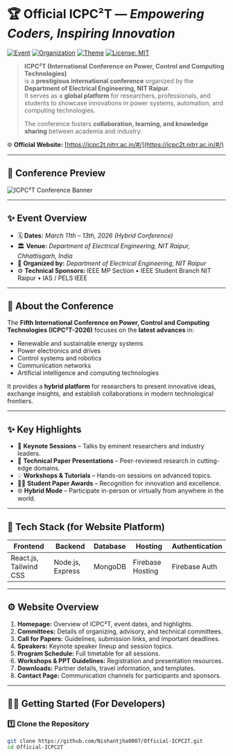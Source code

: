 # 🏆 **Official ICPC²T** — *Empowering Coders, Inspiring Innovation*

[![Event](https://img.shields.io/badge/Event-ICPC²T%202026-blue)](https://icpc2t.nitrr.ac.in/#/)
[![Organization](https://img.shields.io/badge/Host-NIT%20Raipur-red)](https://nitrr.ac.in/)
[![Theme](https://img.shields.io/badge/Theme-Power%2C%20Control%20%26%20Computing%20Technologies-green)](#)
[![License: MIT](https://img.shields.io/badge/License-MIT-yellow.svg)](LICENSE)

> **ICPC²T (International Conference on Power, Control and Computing Technologies)**  
> is a **prestigious international conference** organized by the **Department of Electrical Engineering, NIT Raipur**.  
> It serves as a **global platform** for researchers, professionals, and students to showcase innovations in power systems, automation, and computing technologies.  
>
> The conference fosters **collaboration, learning, and knowledge sharing** between academia and industry.

🌐 **Official Website:** [https://icpc2t.nitrr.ac.in/#/](https://icpc2t.nitrr.ac.in/#/)

---

## 📸 **Conference Preview**

![ICPC²T Conference Banner](https://icpc2t.nitrr.ac.in/assets/images/gallery/ICPC2T_Banner.png)

---

## ✨ **Event Overview**

- 🗓 **Dates:** *March 11th – 13th, 2026 (Hybrid Conference)*  
- 🏛 **Venue:** *Department of Electrical Engineering, NIT Raipur, Chhattisgarh, India*  
- 🤝 **Organized by:** *Department of Electrical Engineering, NIT Raipur*  
- ⚙️ **Technical Sponsors:** IEEE MP Section • IEEE Student Branch NIT Raipur • IAS / PELS IEEE  

---

## 🎯 **About the Conference**

The **Fifth International Conference on Power, Control and Computing Technologies (ICPC²T-2026)** focuses on the **latest advances** in:  
- Renewable and sustainable energy systems  
- Power electronics and drives  
- Control systems and robotics  
- Communication networks  
- Artificial intelligence and computing technologies  

It provides a **hybrid platform** for researchers to present innovative ideas, exchange insights, and establish collaborations in modern technological frontiers.

---

## ✨ **Key Highlights**

- 🧠 **Keynote Sessions** – Talks by eminent researchers and industry leaders.  
- 📘 **Technical Paper Presentations** – Peer-reviewed research in cutting-edge domains.  
- 💡 **Workshops & Tutorials** – Hands-on sessions on advanced topics.  
- 🧑‍🏫 **Student Paper Awards** – Recognition for innovation and excellence.  
- 🌐 **Hybrid Mode** – Participate in-person or virtually from anywhere in the world.  

---

## 🚀 **Tech Stack (for Website Platform)**

| Frontend | Backend | Database | Hosting | Authentication |
|-----------|----------|-----------|-----------|----------------|
| React.js, Tailwind CSS | Node.js, Express | MongoDB | Firebase Hosting | Firebase Auth |

---

## ⚙️ **Website Overview**

1. **Homepage:** Overview of ICPC²T, event dates, and highlights.  
2. **Committees:** Details of organizing, advisory, and technical committees.  
3. **Call for Papers:** Guidelines, submission links, and important deadlines.  
4. **Speakers:** Keynote speaker lineup and session topics.  
5. **Program Schedule:** Full timetable for all sessions.  
6. **Workshops & PPT Guidelines:** Registration and presentation resources.  
7. **Downloads:** Partner details, travel information, and templates.  
8. **Contact Page:** Communication channels for participants and sponsors.  

---

## 🧑‍💻 **Getting Started (For Developers)**

### 1️⃣ Clone the Repository
```bash
git clone https://github.com/Nishantjha0007/Official-ICPC2T.git
cd Official-ICPC2T
